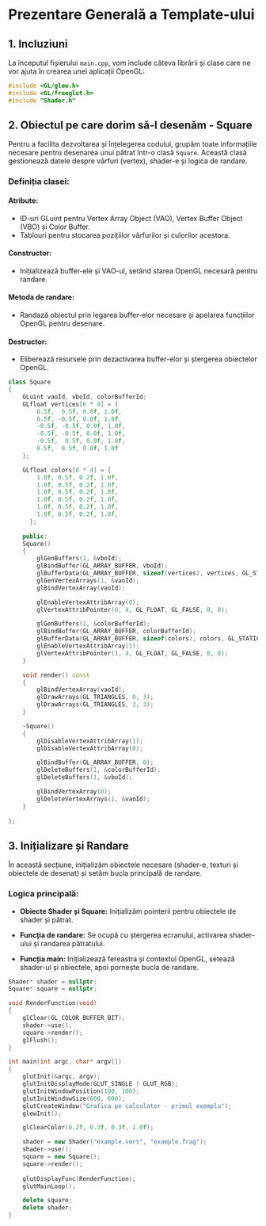 # Prezentare Generală a Template-ului

## 1. Incluziuni
La începutul fișierului `main.cpp`, vom include câteva librării și clase 
care ne vor ajuta în crearea unei aplicații OpenGL:
```cpp
#include <GL/glew.h> 
#include <GL/freeglut.h>
#include "Shader.h"
```

## 2. Obiectul pe care dorim să-l desenăm - Square

Pentru a facilita dezvoltarea și înțelegerea codului, 
grupăm toate informațiile necesare pentru desenarea unui pătrat 
într-o clasă `Square`. Această clasă gestionează datele despre 
vârfuri (vertex), shader-e și logica de randare.

### Definiția clasei:
#### Atribute:
- ID-uri GLuint pentru Vertex Array Object (VAO), Vertex Buffer Object (VBO) și Color Buffer.
- Tablouri pentru stocarea pozițiilor vârfurilor și culorilor acestora.

#### Constructor:
- Inițializează buffer-ele și VAO-ul, setând starea OpenGL necesară pentru randare.

#### Metoda de randare:
- Randază obiectul prin legarea buffer-elor necesare și apelarea funcțiilor OpenGL pentru desenare.

#### Destructor:
- Eliberează resursele prin dezactivarea buffer-elor și ștergerea obiectelor OpenGL.

```cpp
class Square
{
	GLuint vaoId, vboId, colorBufferId;
	GLfloat vertices[6 * 4] = {
		0.5f,  0.5f, 0.0f, 1.0f,
		0.5f, -0.5f, 0.0f, 1.0f,
		-0.5f, -0.5f, 0.0f, 1.0f,
		-0.5f, -0.5f, 0.0f, 1.0f,
		-0.5f,  0.5f, 0.0f, 1.0f,
		0.5f,  0.5f, 0.0f, 1.0f
	};

	GLfloat colors[6 * 4] = {
		1.0f, 0.5f, 0.2f, 1.0f,
		1.0f, 0.5f, 0.2f, 1.0f,
		1.0f, 0.5f, 0.2f, 1.0f,
		1.0f, 0.5f, 0.2f, 1.0f,
		1.0f, 0.5f, 0.2f, 1.0f,
		1.0f, 0.5f, 0.2f, 1.0f,
	  };
	
	public:
	Square()
	{
		glGenBuffers(1, &vboId);
		glBindBuffer(GL_ARRAY_BUFFER, vboId);
		glBufferData(GL_ARRAY_BUFFER, sizeof(vertices), vertices, GL_STATIC_DRAW);
		glGenVertexArrays(1, &vaoId);
		glBindVertexArray(vaoId);

		glEnableVertexAttribArray(0);
		glVertexAttribPointer(0, 4, GL_FLOAT, GL_FALSE, 0, 0);

		glGenBuffers(1, &colorBufferId);
		glBindBuffer(GL_ARRAY_BUFFER, colorBufferId);
		glBufferData(GL_ARRAY_BUFFER, sizeof(colors), colors, GL_STATIC_DRAW);
		glEnableVertexAttribArray(1);
		glVertexAttribPointer(1, 4, GL_FLOAT, GL_FALSE, 0, 0);
	}

	void render() const
	{
		glBindVertexArray(vaoId);
		glDrawArrays(GL_TRIANGLES, 0, 3);
		glDrawArrays(GL_TRIANGLES, 3, 3);
	}

	~Square()
	{
		glDisableVertexAttribArray(1);
		glDisableVertexAttribArray(0);

		glBindBuffer(GL_ARRAY_BUFFER, 0);
		glDeleteBuffers(1, &colorBufferId);
		glDeleteBuffers(1, &vboId);

		glBindVertexArray(0);
		glDeleteVertexArrays(1, &vaoId);
	}
	
};
```

## 3. Inițializare și Randare

În această secțiune, inițializăm obiectele necesare (shader-e, texturi și obiectele 
de desenat) și setăm bucla principală de randare.

### Logica principală:
- **Obiecte Shader și Square:** Inițializăm pointerii pentru obiectele de shader
și pătrat.

- **Funcția de randare:** Se ocupă cu ștergerea ecranului, activarea shader-ului 
și randarea pătratului.

- **Funcția main:** Inițializează fereastra și contextul OpenGL, setează shader-ul 
și obiectele, apoi pornește bucla de randare.

```cpp
Shader* shader = nullptr;
Square* square = nullptr;

void RenderFunction(void)
{
	glClear(GL_COLOR_BUFFER_BIT);       
	shader->use();
	square->render();
	glFlush();
}

int main(int argc, char* argv[])
{
	glutInit(&argc, argv);
	glutInitDisplayMode(GLUT_SINGLE | GLUT_RGB);
	glutInitWindowPosition(100, 100);
	glutInitWindowSize(600, 600); 
	glutCreateWindow("Grafica pe calculator - primul exemplu"); 
	glewInit(); 

	glClearColor(0.2f, 0.3f, 0.3f, 1.0f);

	shader = new Shader("example.vert", "example.frag");
	shader->use();
	square = new Square();
	square->render();
	
	glutDisplayFunc(RenderFunction);
	glutMainLoop();

	delete square;
	delete shader;
}
```